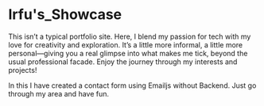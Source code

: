 # Irfu's_Showcase
This isn’t a typical portfolio site. Here, I blend my passion for tech with my love for creativity and exploration. It’s a little more informal, a little more personal—giving you a real glimpse into what makes me tick, beyond the usual professional facade. Enjoy the journey through my interests and projects!

In this I have created a contact form using Emailjs without Backend. 
Just go through my area and have fun.

